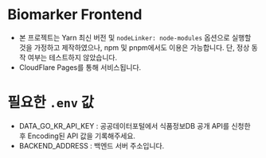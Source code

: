 # Biomarker Frontend

- 본 프로젝트는 Yarn 최신 버전 및 `nodeLinker: node-modules` 옵션으로 실행할 것을 가정하고 제작하였으나, npm 및 pnpm에서도 이용은 가능합니다. 단, 정상 동작 여부는 테스트하지 않았습니다.
- CloudFlare Pages를 통해 서비스됩니다.

# 필요한 `.env` 값

- DATA_GO_KR_API_KEY : 공공데이터포털에서 식품정보DB 공개 API를 신청한 후 Encoding된 API 값을 기록해주세요.
- BACKEND_ADDRESS : 백엔드 서버 주소입니다.